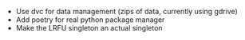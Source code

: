 * Use dvc for data management (zips of data, currently using gdrive)
* Add poetry for real python package manager
* Make the LRFU singleton an actual singleton